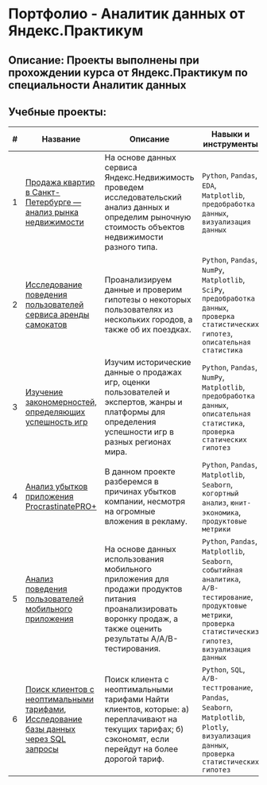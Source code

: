 # Портфолио - Аналитик данных от Яндекс.Практикум
## Описание: Проекты выполнены при прохождении курса от Яндекс.Практикум по специальности Аналитик данных

## Учебные проекты:
| # | Название | Описание                                                    | Навыки и инструменты           |  
| --|-----------|-------------------|------------------------------------------------------------------|
| 1 | [Продажа квартир в Санкт-Петербурге — анализ рынка недвижимости](https://github.com/dimsemenow94/Portfolio/tree/main/%D0%9F%D1%80%D0%BE%D0%B4%D0%B0%D0%B6%D0%B0%20%D0%BA%D0%B2%D0%B0%D1%80%D1%82%D0%B8%D1%80%20%D0%B2%20%D0%A1%D0%B0%D0%BD%D0%BA%D1%82-%D0%9F%D0%B5%D1%82%D0%B5%D1%80%D0%B1%D1%83%D1%80%D0%B3%D0%B5) | На основе данных сервиса Яндекс.Недвижимость проведем исследовательский анализ данных и определим рыночную стоимость объектов недвижимости разного типа. | `Python`, `Pandas`, `EDA`, `Matplotlib`, `предобработка данных`, `визуализация данных` |
| 2 | [Исследование поведения пользователей сервиса аренды самокатов](https://github.com/dimsemenow94/Portfolio/tree/main/%D0%98%D1%81%D1%81%D0%BB%D0%B5%D0%B4%D0%BE%D0%B2%D0%B0%D0%BD%D0%B8%D0%B5%20%D0%BF%D0%BE%D0%B2%D0%B5%D0%B4%D0%B5%D0%BD%D0%B8%D1%8F%20%D0%BF%D0%BE%D0%BB%D1%8C%D0%B7%D0%BE%D0%B2%D0%B0%D1%82%D0%B5%D0%BB%D0%B5%D0%B9%20%D1%81%D0%B5%D1%80%D0%B2%D0%B8%D1%81%D0%B0%20%D0%B0%D1%80%D0%B5%D0%BD%D0%B4%D1%8B%20%D1%81%D0%B0%D0%BC%D0%BE%D0%BA%D0%B0%D1%82%D0%BE%D0%B2) |Проанализируем данные и проверим гипотезы о некоторых пользователях из нескольких городов, а также об их поездках.| `Python`, `Pandas`, `NumPy`, `Matplotlib`, `SciPy`, `предобработка данных`, `проверка статистических гипотез`, `описательная статистика`|
| 3 | [Изучение закономерностей, определяющих успешность игр](https://github.com/dimsemenow94/Portfolio/tree/main/%D0%98%D0%B7%D1%83%D1%87%D0%B5%D0%BD%D0%B8%D0%B5%20%D0%B7%D0%B0%D0%BA%D0%BE%D0%BD%D0%BE%D0%BC%D0%B5%D1%80%D0%BD%D0%BE%D1%81%D1%82%D0%B5%D0%B9%2C%20%D0%BE%D0%BF%D1%80%D0%B5%D0%B4%D0%B5%D0%BB%D1%8F%D1%8E%D1%89%D0%B8%D1%85%20%D1%83%D1%81%D0%BF%D0%B5%D1%88%D0%BD%D0%BE%D1%81%D1%82%D1%8C%20%D0%B8%D0%B3%D1%80) | Изучим исторические данные о продажах игр, оценки пользователей и экспертов, жанры и платформы для определения успешности игр в разных регионах мира. | `Python`, `Pandas`, `NumPy`, `Matplotlib`, `предобработка данных`, `описательная статистика`, `проверка статических гипотез` |
| 4 | [Анализ убытков приложения ProcrastinatePRO+](https://github.com/dimsemenow94/Portfolio/tree/main/%D0%90%D0%BD%D0%B0%D0%BB%D0%B8%D0%B7%20%D1%83%D0%B1%D1%8B%D1%82%D0%BA%D0%BE%D0%B2%20%D0%BF%D1%80%D0%B8%D0%BB%D0%BE%D0%B6%D0%B5%D0%BD%D0%B8%D1%8F%20ProcrastinatePRO%2B) | В данном проекте разберемся в причинах убытков компании, несмотря на огромные вложения в рекламу. | `Python`, `Pandas`, `Matplotlib`, `Seaborn`, `когортный анализ`, `юнит-экономика`, `продуктовые метрики` |
| 5 | [Анализ поведения пользователей мобильного приложения](https://github.com/dimsemenow94/Portfolio/tree/main/%D0%90%D0%BD%D0%B0%D0%BB%D0%B8%D0%B7%20%D0%BF%D0%BE%D0%BB%D1%8C%D0%B7%D0%BE%D0%B2%D0%B0%D1%82%D0%B5%D0%BB%D1%8C%D1%81%D0%BA%D0%BE%D0%B3%D0%BE%20%D0%BF%D0%BE%D0%B2%D0%B5%D0%B4%D0%B5%D0%BD%D0%B8%D1%8F%20%D0%B2%20%D0%BC%D0%BE%D0%B1%D0%B8%D0%BB%D1%8C%D0%BD%D0%BE%D0%BC%20%D0%BF%D1%80%D0%B8%D0%BB%D0%BE%D0%B6%D0%B5%D0%BD%D0%B8%D0%B8) | На основе данных использования мобильного приложения для продажи продуктов питания проанализировать воронку продаж, а также оценить результаты A/A/B-тестирования.  | `Python`, `Pandas`, `Matplotlib`, `Seaborn`, `событийная аналитика`, `A/B-тестирование`, `продуктовые метрики`, `проверка статистическиз гипотез`, `визуализация данных`|
| 6 | [Поиск клиентов с неоптимальными тарифами](https://github.com/dimsemenow94/Portfolio/tree/main/%D0%92%D1%8B%D0%BF%D1%83%D1%81%D0%BA%D0%BD%D0%BE%D0%B9%20%D0%BF%D1%80%D0%BE%D0%B5%D0%BA%D1%82/%D0%9F%D0%BE%D0%B8%D1%81%D0%BA%20%D0%BA%D0%BB%D0%B8%D0%B5%D0%BD%D1%82%D0%B0%20%D1%81%20%D0%BD%D0%B5%D0%BE%D0%BF%D1%82%D0%B8%D0%BC%D0%B0%D0%BB%D1%8C%D0%BD%D1%8B%D0%BC%D0%B8%20%D1%82%D0%B0%D1%80%D0%B8%D1%84%D0%B0%D0%BC%D0%B8),  [Исследование базы данных через SQL запросы](https://github.com/dimsemenow94/Portfolio/tree/main/%D0%92%D1%8B%D0%BF%D1%83%D1%81%D0%BA%D0%BD%D0%BE%D0%B9%20%D0%BF%D1%80%D0%BE%D0%B5%D0%BA%D1%82/%D0%9F%D1%80%D0%BE%D0%B5%D0%BA%D1%82%20%D0%BF%D0%BE%20SQL) | Поиск клиента с неоптимальными тарифами Найти клиентов, которые: а) переплачивают на текущих тарифах; б) сэкономят, если перейдут на более дорогой тариф.|`Python`, `SQL`, `A/B-тесттрование`, `Pandas`, `Seaborn`, `Matplotlib`, `Plotly`, `визуализация данных`, `проверка статистических гипотез` |
